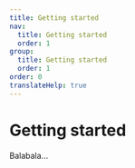 ```yaml
---
title: Getting started
nav:
  title: Getting started
  order: 1
group:
  title: Getting started
  order: 1
order: 0
translateHelp: true
---
```


# Getting started

Balabala...
